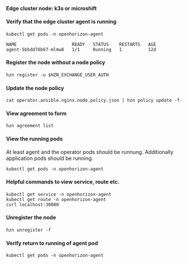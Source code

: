 #### Edge cluster node: k3s or microshift
 
#### Verify that the edge cluster agent is running
```
kubectl get pods -n openhorizon-agent

NAME                     READY   STATUS    RESTARTS   AGE
agent-5bbdd76b67-mlmw8   1/1     Running   1          12d
```

#### Register the node without a node policy

```
hzn register -u $HZN_EXCHANGE_USER_AUTH
```

#### Update the node policy 
```
cat operator.ansible.nginx.node.policy.json | hzn policy update -f-
```

#### View agreement to form 
```
hzn agreement list
```

#### View the running pods
At least agent and the operator pods should be runnung. Additionally application pods should be running.  
```
kubectl get pods -n openhorizon-agent
```

#### Helpful commands to view service, route etc.
```
kubectl get service -n openhorizon-agent
kubectl get route -n openhorizon-agent
curl localhost:30080
```

#### Unregister the node 
```
hzn unregister -f
```
#### Verify return to running of agent pod
```
kubectl get pods -n openhorizon-agent
```
